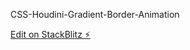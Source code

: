 
CSS-Houdini-Gradient-Border-Animation 

[Edit on StackBlitz ⚡️](https://stackblitz.com/edit/web-platform-mz8zzq)
